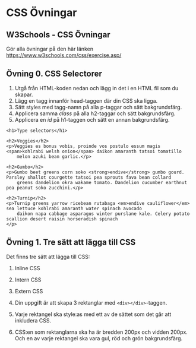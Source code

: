 # CSS Övningar

## W3Schools - CSS Övningar
Gör alla övningar på den här länken <https://www.w3schools.com/css/exercise.asp/>

## Övning 0. CSS Selectorer

1. Utgå från HTML-koden nedan och lägg in det i en HTML fil som du skapar.
2. Lägg en <style></style> tagg innanför head-taggen där din CSS ska ligga.
3. Sätt styles med tagg-namn på alla p-taggar och sätt bakgrundsfärg.
4. Applicera samma *class* på alla h2-taggar och sätt bakgrundsfärg.
5. Applicera en *id* på h1-taggen och sätt en annan bakgrundsfärg.
```
<h1>Type selectors</h1>

<h2>Veggies</h2>
<p>Veggies es bonus vobis, proinde vos postulo essum magis <span>kohlrabi welsh onion</span> daikon amaranth tatsoi tomatillo
    melon azuki bean garlic.</p>

<h2>Gumbo</h2>
<p>Gumbo beet greens corn soko <strong>endive</strong> gumbo gourd. Parsley shallot courgette tatsoi pea sprouts fava bean collard
    greens dandelion okra wakame tomato. Dandelion cucumber earthnut pea peanut soko zucchini.</p>

<h2>Turnip</h2>
<p>Turnip greens yarrow ricebean rutabaga <em>endive cauliflower</em> sea lettuce kohlrabi amaranth water spinach avocado
    daikon napa cabbage asparagus winter purslane kale. Celery potato scallion desert raisin horseradish spinach
</p>
```

## Övning 1. Tre sätt att lägga till CSS
Det finns tre sätt att lägga till CSS:
1. Inline CSS
2. Intern CSS
3. Extern CSS

1. Din uppgift är att skapa 3 rektanglar med `<div></div>`-taggen.
2. Varje rektangel ska style:as med ett av de sättet som det går att inkludera CSS.
3. CSS:en som rektanglarna ska ha är bredden 200px och vidden 200px. Och en av varje rektangel ska vara gul, röd och grön bakgrundsfärg.


